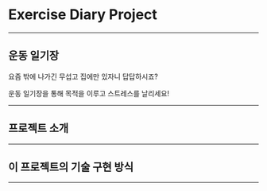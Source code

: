 # Exercise Diary Project

-------------

## 운동 일기장

요즘 밖에 나가긴 무섭고 집에만 있자니 답답하시죠? 

운동 일기장을 통해 목적을 이루고 스트레스를 날리세요!

-------------

## 프로젝트 소개


-------------

## 이 프로젝트의 기술 구현 방식

--------------
